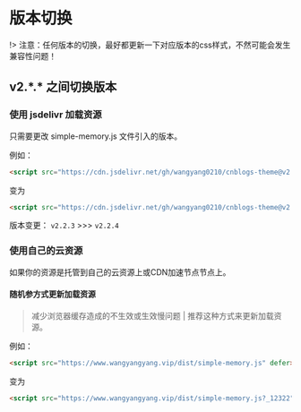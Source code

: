 # 版本切换

!> 注意：任何版本的切换，最好都更新一下对应版本的css样式，不然可能会发生兼容性问题！

## v2.\*.* 之间切换版本

### 使用 jsdelivr 加载资源

只需要更改 simple-memory.js 文件引入的版本。

例如：

```html
<script src="https://cdn.jsdelivr.net/gh/wangyang0210/cnblogs-theme@v2.2.3/dist/simple-memory.js" defer></script>
```

变为

```html
<script src="https://cdn.jsdelivr.net/gh/wangyang0210/cnblogs-theme@v2.2.4/dist/simple-memory.js" defer></script>
```

版本变更： `v2.2.3` >>> `v2.2.4` 

### 使用自己的云资源

如果你的资源是托管到自己的云资源上或CDN加速节点节点上。

#### 随机参方式更新加载资源

> 减少浏览器缓存造成的不生效或生效慢问题 | 推荐这种方式来更新加载资源。

例如：

```html
<script src="https://www.wangyangyang.vip/dist/simple-memory.js" defer></script>
```

变为

```html
<script src="https://www.wangyangyang.vip/dist/simple-memory.js?_12322" defer></script>
```
